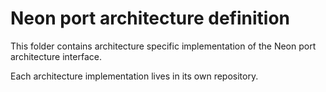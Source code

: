 
Neon port architecture definition
=================================

This folder contains architecture specific implementation of the Neon port
architecture interface.

Each architecture implementation lives in its own repository.